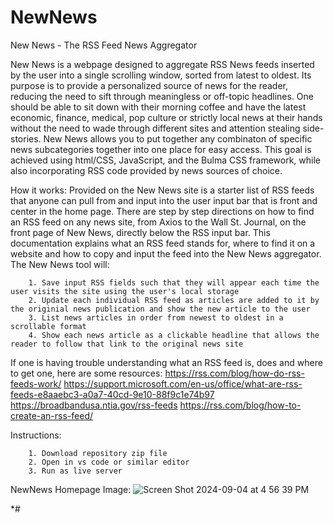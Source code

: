 # NewNews
New News - The RSS Feed News Aggregator 

New News is a webpage designed to aggregate RSS News feeds inserted by the user into a single scrolling window, sorted from latest to oldest. Its purpose is to provide a personalized source of news for the reader, reducing the need to sift through meaningless or off-topic headlines. One should be able to sit down with their morning coffee and have the latest economic, finance, medical, pop culture or strictly local news at their hands without the need to wade through different sites and attention stealing side-stories. New News allows you to put together any combinaton of specific news subcategories together into one place for easy access. This goal is achieved using html/CSS, JavaScript, and the Bulma CSS framework, while also incorporating RSS code provided by news sources of choice. 


How it works:
    Provided on the New News site is a starter list of RSS feeds that anyone can pull from and input into the user input bar that is front and center in the home page. There are step by step directions on how to find an RSS feed on any news site, from Axios to the Wall St. Journal, on the front page of New News, directly below the RSS input bar. This documentation explains what an RSS feed stands for, where to find it on a website and how to copy and input the feed into the New News aggregator. The New News tool will:
        
        1. Save input RSS fields such that they will appear each time the user visits the site using the user's local storage
        2. Update each individual RSS feed as articles are added to it by the originial news publication and show the new article to the user
        3. List news articles in order from newest to oldest in a scrollable format
        4. Show each news article as a clickable headline that allows the reader to follow that link to the original news site 

If one is having trouble understanding what an RSS feed is, does and where to get one, here are some resources:
https://rss.com/blog/how-do-rss-feeds-work/
https://support.microsoft.com/en-us/office/what-are-rss-feeds-e8aaebc3-a0a7-40cd-9e10-88f9c1e74b97
https://broadbandusa.ntia.gov/rss-feeds
https://rss.com/blog/how-to-create-an-rss-feed/


Instructions:

        1. Download repository zip file
        2. Open in vs code or similar editor
        3. Run as live server

NewNews Homepage Image:
![Screen Shot 2024-09-04 at 4 56 39 PM](https://github.com/user-attachments/assets/1fd29a8b-cfe0-46bf-a834-66084fd04239)

*#

